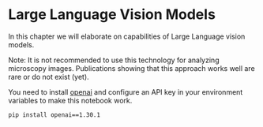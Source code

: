 # Large Language Vision Models

In this chapter we will elaborate on capabilities of Large Language vision models.

Note: It is not recommended to use this technology for analyzing microscopy images. Publications showing that this approach works well are rare or do not exist (yet).

You need to install [openai](https://pypi.org/project/openai/) and configure an API key in your environment variables to make this notebook work.

```
pip install openai==1.30.1
```